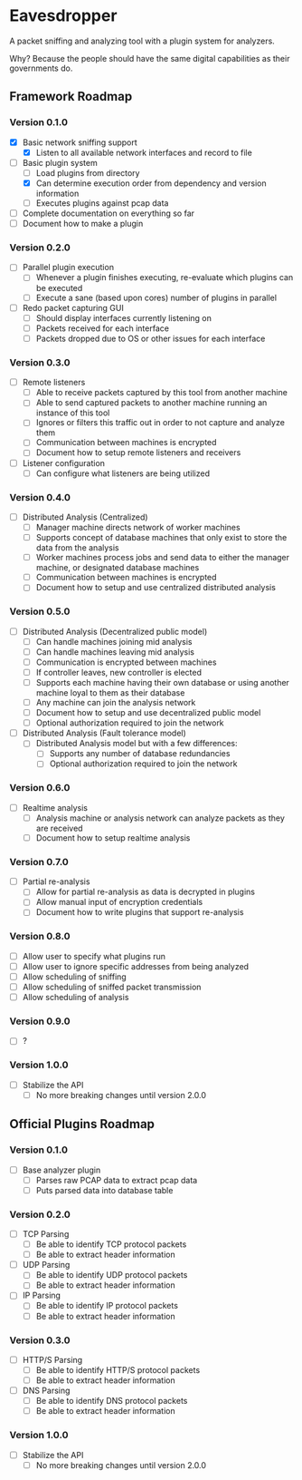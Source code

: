  # Eavesdropper
 A packet sniffing and analyzing tool with a plugin system for analyzers.

Why? Because the people should have the same digital capabilities as their governments do.

 ## Framework Roadmap

 ### Version 0.1.0
- [x] Basic network sniffing support
  - [x] Listen to all available network interfaces and record to file
- [ ] Basic plugin system
  - [ ] Load plugins from directory
  - [x] Can determine execution order from dependency and version information
  - [ ] Executes plugins against pcap data
- [ ] Complete documentation on everything so far
- [ ] Document how to make a plugin

### Version 0.2.0
- [ ] Parallel plugin execution
  - [ ] Whenever a plugin finishes executing, re-evaluate which plugins can be executed
  - [ ] Execute a sane (based upon cores) number of plugins in parallel
- [ ] Redo packet capturing GUI
  - [ ] Should display interfaces currently listening on
  - [ ] Packets received for each interface
  - [ ] Packets dropped due to OS or other issues for each interface

### Version 0.3.0
- [ ] Remote listeners
  - [ ] Able to receive packets captured by this tool from another machine
  - [ ] Able to send captured packets to another machine running an instance of this tool
  - [ ] Ignores or filters this traffic out in order to not capture and analyze them
  - [ ] Communication between machines is encrypted
  - [ ] Document how to setup remote listeners and receivers
- [ ] Listener configuration
  - [ ] Can configure what listeners are being utilized

### Version 0.4.0
- [ ] Distributed Analysis (Centralized)
  - [ ] Manager machine directs network of worker machines
  - [ ] Supports concept of database machines that only exist to store the data from the analysis
  - [ ] Worker machines process jobs and send data to either the manager machine, or designated database machines
  - [ ] Communication between machines is encrypted
  - [ ] Document how to setup and use centralized distributed analysis

### Version 0.5.0
- [ ] Distributed Analysis (Decentralized public model)
  - [ ] Can handle machines joining mid analysis
  - [ ] Can handle machines leaving mid analysis
  - [ ] Communication is encrypted between machines
  - [ ] If controller leaves, new controller is elected
  - [ ] Supports each machine having their own database or using another machine loyal to them as their database
  - [ ] Any machine can join the analysis network
  - [ ] Document how to setup and use decentralized public model
  - [ ] Optional authorization required to join the network

- [ ] Distributed Analysis (Fault tolerance model)
  - [ ] Distributed Analysis model but with a few differences:
    - [ ] Supports any number of database redundancies
    - [ ] Optional authorization required to join the network

### Version 0.6.0
- [ ] Realtime analysis
  - [ ] Analysis machine or analysis network can analyze packets as they are received
  - [ ] Document how to setup realtime analysis

### Version 0.7.0
- [ ] Partial re-analysis
  - [ ] Allow for partial re-analysis as data is decrypted in plugins
  - [ ] Allow manual input of encryption credentials
  - [ ] Document how to write plugins that support re-analysis

### Version 0.8.0
- [ ] Allow user to specify what plugins run
- [ ] Allow user to ignore specific addresses from being analyzed
- [ ] Allow scheduling of sniffing
- [ ] Allow scheduling of sniffed packet transmission
- [ ] Allow scheduling of analysis

### Version 0.9.0
- [ ] ?

 ### Version 1.0.0
 - [ ] Stabilize the API
   - [ ] No more breaking changes until version 2.0.0

 ## Official Plugins Roadmap

 ### Version 0.1.0
 - [ ] Base analyzer plugin
   - [ ] Parses raw PCAP data to extract pcap data
   - [ ] Puts parsed data into database table

### Version 0.2.0
- [ ] TCP Parsing
  - [ ] Be able to identify TCP protocol packets
  - [ ] Be able to extract header information
- [ ] UDP Parsing
  - [ ] Be able to identify UDP protocol packets
  - [ ] Be able to extract header information
- [ ] IP Parsing
  - [ ] Be able to identify IP protocol packets
  - [ ] Be able to extract header information

### Version 0.3.0
- [ ] HTTP/S Parsing
  - [ ] Be able to identify HTTP/S protocol packets
  - [ ] Be able to extract header information
- [ ] DNS Parsing
  - [ ] Be able to identify DNS protocol packets
  - [ ] Be able to extract header information

 ### Version 1.0.0
 - [ ] Stabilize the API
   - [ ] No more breaking changes until version 2.0.0